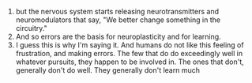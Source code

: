 1. but the nervous system starts releasing neurotransmitters and neuromodulators that say, "We better change something in the circuitry."
2. And so errors are the basis for neuroplasticity and for learning.
3. I guess this is why I'm saying it. And humans do not like this feeling of frustration,
and making errors. The few that do do exceedingly well in whatever pursuits,
they happen to be involved in. The ones that don't, generally don't do well. They generally don't learn much
